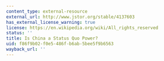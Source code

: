 ```yaml
---
content_type: external-resource
external_url: http://www.jstor.org/stable/4137603
has_external_license_warning: true
license: https://en.wikipedia.org/wiki/All_rights_reserved
status: ''
title: Is China a Status Quo Power?
uid: f86f9b02-f0e5-486f-b6ab-5bee5f9b6563
wayback_url: ''
---
```

